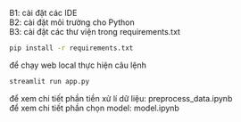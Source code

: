B1: cài đặt các IDE   
B2: cài đặt môi trường cho Python  
B3: cài đặt các thư viện trong requirements.txt  
```bash
pip install -r requirements.txt
```
để chạy web local thực hiện câu lệnh
```bash
streamlit run app.py
```
để xem chi tiết phần tiền xử lí dữ liệu: preprocess_data.ipynb  
để xem chi tiết phần chọn model: model.ipynb  
